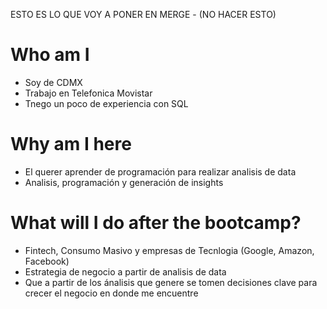 ESTO ES LO QUE VOY A PONER EN MERGE - (NO HACER ESTO)
# Who am I

* Soy de CDMX
* Trabajo en Telefonica Movistar
* Tnego un poco de experiencia con SQL 

# Why am I here

* El querer aprender de programación para realizar analisis de data 
* Analisis, programación y generación de insights

# What will I do after the bootcamp?
* Fintech, Consumo Masivo y empresas de Tecnlogia (Google, Amazon, Facebook)
* Estrategia de negocio a partir de analisis de data
* Que a partir de los ánalisis que genere se tomen decisiones clave para crecer el negocio en donde me encuentre
